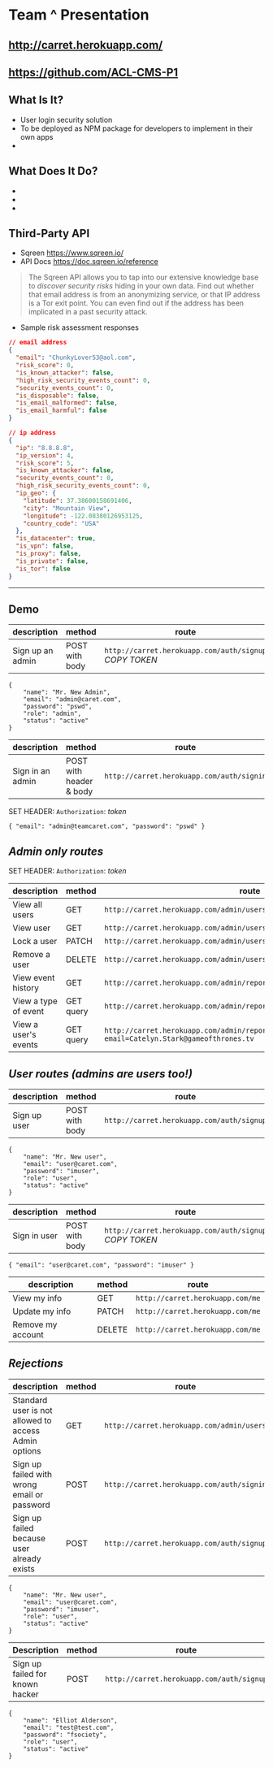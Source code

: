 # Team ^ Presentation

## <http://carret.herokuapp.com/>
## <https://github.com/ACL-CMS-P1>

## What Is It?
* User login security solution
* To be deployed as NPM package for developers to implement in their own apps
* 

## What Does It Do?
* 
* 
* 

## Third-Party API

* Sqreen <https://www.sqreen.io/>
* API Docs <https://doc.sqreen.io/reference>

> The Sqreen API allows you to tap into our extensive knowledge base to *discover security risks* hiding in your own data. Find out whether that email address is from an anonymizing service, or that IP address is a Tor exit point. You can even find out if the address has been implicated in a past security attack.

* Sample risk assessment responses
```json
// email address
{
  "email": "ChunkyLover53@aol.com",
  "risk_score": 0,
  "is_known_attacker": false,
  "high_risk_security_events_count": 0,
  "security_events_count": 0,
  "is_disposable": false,
  "is_email_malformed": false,
  "is_email_harmful": false
}

// ip address
{
  "ip": "8.8.8.8",
  "ip_version": 4,
  "risk_score": 5,
  "is_known_attacker": false,
  "security_events_count": 0,
  "high_risk_security_events_count": 0,
  "ip_geo": {
    "latitude": 37.38600158691406,
    "city": "Mountain View",
    "longitude": -122.08380126953125,
    "country_code": "USA"
  },
  "is_datacenter": true,
  "is_vpn": false,
  "is_proxy": false,
  "is_private": false,
  "is_tor": false
}
```

---

## Demo

description | method | route
--- | --- | ---
Sign up an admin | POST with body | `http://carret.herokuapp.com/auth/signup` _COPY TOKEN_
```
{
    "name": "Mr. New Admin",
    "email": "admin@caret.com",
    "password": "pswd",
    "role": "admin",
    "status": "active"
}
```



description | method | route
--- | --- | ---
Sign in an admin | POST with header & body | `http://carret.herokuapp.com/auth/signin`

SET HEADER: `Authorization`: _token_

```
{ "email": "admin@teamcaret.com", "password": "pswd" }
```



## _Admin only routes_

SET HEADER: `Authorization`: _token_

description | method | route
--- | --- | ---
View all users | GET | `http://carret.herokuapp.com/admin/users`
View user | GET | `http://carret.herokuapp.com/admin/users/christy@teamcaret.com`
Lock a user | PATCH | `http://carret.herokuapp.com/admin/users/christy@teamcaret.com`
Remove a user | DELETE | `http://carret.herokuapp.com/admin/users/Catelyn.Stark@gameofthrones.tv`
View event history | GET | `http://carret.herokuapp.com/admin/reports/events/`
View a type of event | GET query | `http://carret.herokuapp.com/admin/reports/events?type=login`
View a user's events | GET query | `http://carret.herokuapp.com/admin/reports/events?email=Catelyn.Stark@gameofthrones.tv`



## _User routes (admins are users too!)_

description | method | route
--- | --- | ---
Sign up user | POST with body | `http://carret.herokuapp.com/auth/signup`
```
{
    "name": "Mr. New user",
    "email": "user@caret.com",
    "password": "imuser",
    "role": "user",
    "status": "active"
}
```

description | method | route
--- | --- | ---
Sign in user | POST with body | `http://carret.herokuapp.com/auth/signup` _COPY TOKEN_

```
{ "email": "user@caret.com", "password": "imuser" }
```

description | method | route
--- | --- | ---
View my info | GET | `http://carret.herokuapp.com/me`
Update my info | PATCH | `http://carret.herokuapp.com/me`
Remove my account | DELETE | `http://carret.herokuapp.com/me`


## _Rejections_

description | method | route
--- | --- | ---
Standard user is not allowed to access Admin options | GET | `http://carret.herokuapp.com/admin/users`
Sign up failed with wrong email or password | POST | `http://carret.herokuapp.com/auth/signin`
Sign up failed because user already exists | POST | `http://carret.herokuapp.com/auth/signup`
```
{
    "name": "Mr. New user",
    "email": "user@caret.com",
    "password": "imuser",
    "role": "user",
    "status": "active"
}
```

Description | method | route
--- | --- | ---
Sign up failed for known hacker | POST | `http://carret.herokuapp.com/auth/signup`
```
{
    "name": "Elliot Alderson",
    "email": "test@test.com",
    "password": "fsociety",
    "role": "user",
    "status": "active"
}
```
